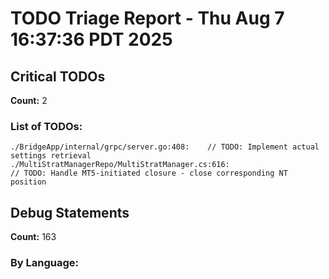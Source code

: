 # TODO Triage Report - Thu Aug  7 16:37:36 PDT 2025

## Critical TODOs

**Count:** 2

### List of TODOs:
```
./BridgeApp/internal/grpc/server.go:408:	// TODO: Implement actual settings retrieval
./MultiStratManagerRepo/MultiStratManager.cs:616:                        // TODO: Handle MT5-initiated closure - close corresponding NT position
```

## Debug Statements

**Count:** 163

### By Language:

